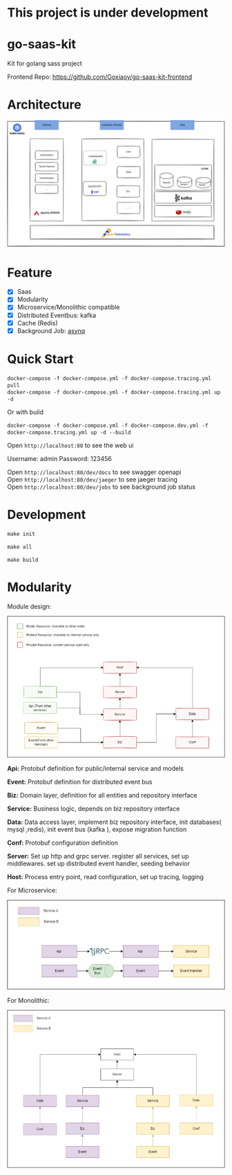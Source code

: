 # This project is under development

# go-saas-kit

Kit for golang sass project

Frontend Repo: https://github.com/Goxiaoy/go-saas-kit-frontend

# Architecture
![Architecture](https://github.com/goxiaoy/go-saas-kit/blob/main/docs/go-saas-kit.drawio.png?raw=true)

[//]: # (# Demo )

[//]: # (address http://saas.nihaosaoya.com &#40;Shanghai&#41;)

[//]: # (- **Host** Username:admin  Password:123456)

[//]: # (- **Separate Storage Tenant** domain:separateDbDemo Username:admin  Password:123456)

[//]: # (- **Shared Storage Tenant** domain:sharedDbDemo Username:admin  Password:123456)


# Feature

* [x] Saas
* [x] Modularity
* [x] Microservice/Monolithic compatible
* [x] Distributed Eventbus: kafka
* [x] Cache (Redis)
* [x] Background Job: [asynq](https://github.com/hibiken/asynq)

# Quick Start

```
docker-compose -f docker-compose.yml -f docker-compose.tracing.yml pull
docker-compose -f docker-compose.yml -f docker-compose.tracing.yml up -d
```

[//]: # (With hydra)

[//]: # (```)

[//]: # (docker-compose -f docker-compose.yml -f docker-compose.hydra.yml up -d)
[//]: # (```)
Or with build
```
docker-compose -f docker-compose.yml -f docker-compose.dev.yml -f docker-compose.tracing.yml up -d --build
```

Open `http://localhost:80` to see the web ui

Username: admin
Password: 123456

Open `http://localhost:80/dev/docs` to see swagger openapi  
Open `http://localhost:80/dev/jaeger` to see jaeger tracing  
Open `http://localhost:80/dev/jobs` to see background job status

# Development

```shell
make init
```
```shell
make all
```
```shell
make build
```

# Modularity

Module design: 

![Minimal](https://github.com/goxiaoy/go-saas-kit/blob/main/docs/minimal-module-design.drawio.png?raw=true)


**Api:** Protobuf definition for public/internal service and models

**Event:** Protobuf definition for distributed event bus

**Biz:** Domain layer, definition for all entities and repository interface

**Service:** Business logic, depends on biz repository interface

**Data:** Data access layer, implement biz repository interface, init databases( mysql ,redis), init event bus (kafka ), expose migration function

**Conf:** Protobuf configuration definition

**Server:** Set up http and grpc server. register all services, set up middlewares. set up distributed  event handler, seeding behavior

**Host:** Process entry point, read configuration, set up tracing, logging



For Microservice:

![Minimal](https://github.com/goxiaoy/go-saas-kit/blob/main/docs/microservice.drawio.png?raw=true)



For Monolithic:

![Minimal](https://github.com/goxiaoy/go-saas-kit/blob/main/docs/monolithic.drawio.png?raw=true)

